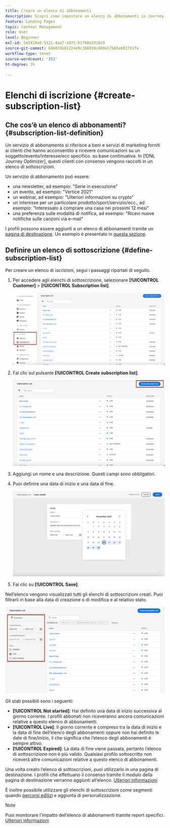 ```yaml
---
title: Creare un elenco di abbonamenti
description: Scopri come impostare un elenco di abbonamenti in Journey Optimizer
feature: Landing Pages
topic: Content Management
role: User
level: Beginner
exl-id: 5e5419a0-5121-4aa7-a975-b1f08e2918c9
source-git-commit: 68407db81224e9c2b6930c800e57b65e081781fe
workflow-type: tm+mt
source-wordcount: '352'
ht-degree: 3%

---
```


# Elenchi di iscrizione {#create-subscription-list}

## Che cos’è un elenco di abbonamenti? {#subscription-list-definition}

Un servizio di abbonamento si riferisce a beni e servizi di marketing forniti ai clienti che hanno acconsentito a ricevere comunicazioni su un soggetto/evento/interesse/ecc specifico. su base continuativa. In [!DNL Journey Optimizer], questi clienti con consenso vengono raccolti in un elenco di sottoscrizioni.

Un servizio di abbonamento può essere:

* una newsletter, ad esempio: &quot;Serie in esecuzione&quot;
* un evento, ad esempio: &quot;Vertice 2021&quot;
* un webinar, ad esempio: &quot;Ulteriori informazioni su crypto&quot;
* un interesse per un particolare prodotto/sport/servizio/ecc., ad esempio: &quot;Interessato a comprare una casa nei prossimi 12 mesi&quot;
* una preferenza sulle modalità di notifica, ad esempio: &quot;Ricevi nuove notifiche sulle canzoni via e-mail&quot;

I profili possono essere aggiunti a un elenco di abbonamenti tramite un [pagina di destinazione](create-lp.md). Un esempio è presentato in [questa sezione](lp-use-cases.md#subscription-to-a-service).

## Definire un elenco di sottoscrizione {#define-subscription-list}

Per creare un elenco di iscrizioni, segui i passaggi riportati di seguito.

1. Per accedere agli elenchi di sottoscrizione, selezionare **[!UICONTROL Customer]** > **[!UICONTROL Subscription list]**.

   ![](../assets/lp_subscription-lists.png)

1. Fai clic sul pulsante **[!UICONTROL Create subscription list]**.

   ![](../assets/lp_create-subscription-list.png)

1. Aggiungi un nome e una descrizione. Questi campi sono obbligatori.

1. Puoi definire una data di inizio e una data di fine.

   ![](../assets/lp_subscription-list-dates.png)

1. Fai clic su **[!UICONTROL Save]**.

Nell’elenco vengono visualizzati tutti gli elenchi di sottoscrizioni creati. Puoi filtrarli in base alla data di creazione o di modifica e al relativo stato.

![](../assets/lp_subscription-filters.png)

Gli stati possibili sono i seguenti:

* **[!UICONTROL Not started]**: Hai definito una data di inizio successiva al giorno corrente. I profili abbonati non riceveranno ancora comunicazioni relative a questo elenco di abbonamenti.
* **[!UICONTROL Live]**: Il giorno corrente è compreso tra la data di inizio e la data di fine dell’elenco degli abbonamenti oppure non hai definito le date di fine/inizio, il che significa che l’elenco degli abbonamenti è sempre attivo.
* **[!UICONTROL Expired]**: La data di fine viene passata, pertanto l’elenco di sottoscrizione non è più valido. Qualsiasi profilo sottoscritto non riceverà altre comunicazioni relative a questo elenco di abbonamenti.

Una volta creato l’elenco di sottoscrizioni, puoi utilizzarlo in una pagina di destinazione. I profili che effettuano il consenso tramite il modulo della pagina di destinazione verranno aggiunti all’elenco. [Ulteriori informazioni](design-lp.md)

È inoltre possibile utilizzare gli elenchi di sottoscrizioni come segmenti quando [percorsi edilizi](../building-journeys/journey-gs.md#jo-build) e aggiunta di personalizzazione.

>[!NOTE]
>
>Puoi monitorare l’impatto dell’elenco di abbonamenti tramite report specifici. [Ulteriori informazioni](subscription-report.md)
